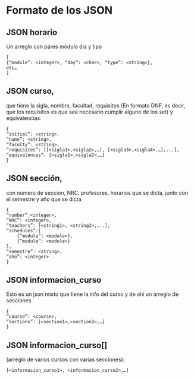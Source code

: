 # Formato de los JSON

## JSON horario

Un arreglo con pares módulo día y tipo
```
[
{“module”: <integer>, “day”: <char>, “type”: <string>},
etc…
]
```
## JSON curso, 
que tiene la sigla, nombre, facultad, requisitos (En formato DNF, es decir, que los requisitos es que sea necesario cumplir alguno de los set) y equivalencias.
```
{
“initial”: <string>,
“name”: <string>,
“faculty”: <string>,
“requisites”: [[<sigla1>,<sigla2>,…], [<sigla3>,<sigla4>,…],...],
“equivalences”: [<sigla1>,<sigla2>,…]
}
```
## JSON sección, 
con número de seccion, NRC, profesores, horarios que se dicta, junto con el semestre y año que se dicta
```
{
“number”:<integer>,
“NRC”: <integer>, 
“teachers”: [<string1>, <string2>,...],
“schedules”:[
	{“module”: <module>},
	{“module”: <module>}
],
“semestre”: <string>,
“año”: <integer>
}
```
## JSON informacion_curso 
Esto es un json mixto que tiene la info del curso y de ahí un arreglo de secciones
```
{
“course”: <course>, 
“sections”: [<section1>,<section2>,…]
}
```
## JSON informacion_curso[] 
(arreglo de varios cursos con varias secciones):
```
[<informacion_curso1>, <informacion_curso2>,…] 
```
